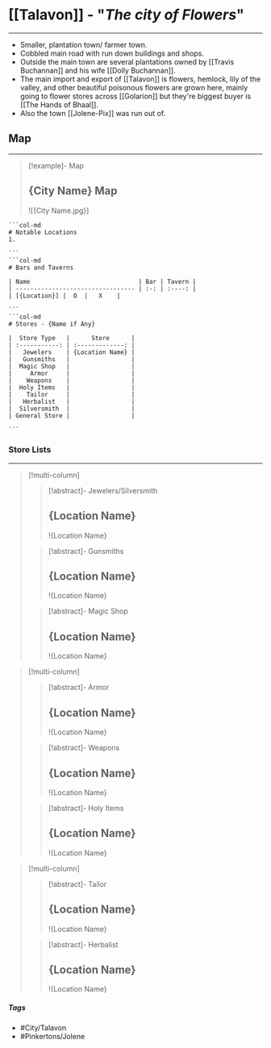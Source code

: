 # [[Talavon]] - "*The city of Flowers*"
---
- Smaller, plantation town/ farmer town. 
- Cobbled main road with run down buildings and shops. 
- Outside the main town are several plantations owned by [[Travis Buchannan]] and his wife [[Dolly Buchannan]]. 
- The main import and export of [[Talavon]] is flowers, hemlock, lily of the valley, and other beautiful poisonous flowers are grown here, mainly going to flower stores across [[Golarion]] but they're biggest buyer is [[The Hands of Bhaal]]. 
- Also the town [[Jolene-Pix]] was run out of.

## Map 
---
>[!example]- Map 
>## {City Name} Map
>![{City Name.jpg}]

````col
```col-md
# Notable Locations
1. 

```
```col-md
# Bars and Taverns

| Name                              | Bar | Tavern |
| --------------------------------- | :-: | :----: |
| [{Location}] |  O  |   X    |

```
```col-md
# Stores - {Name if Any}

|  Store Type   |      Store      |
| :-----------: | :-------------: |
|   Jewelers    | {Location Name} |
|   Gunsmiths   |                 |
|  Magic Shop   |                 |
|     Armor     |                 |
|    Weapons    |                 |
|  Holy Items   |                 |
|    Tailor     |                 |
|   Herbalist   |                 |
|  Silversmith  |                 |
| General Store |                 |

```
````

### Store Lists 
---
>[!multi-column]
>>[!abstract]- Jewelers/Silversmith 
>>## {Location Name}
>>!{Location Name}
>
>>[!abstract]- Gunsmiths
>>## {Location Name}
>>!{Location Name}
>
>>[!abstract]- Magic Shop 
>>## {Location Name}
>>!{Location Name}

>[!multi-column]
>>[!abstract]- Armor 
>>## {Location Name}
>>!{Location Name}
>
>>[!abstract]- Weapons 
>>## {Location Name}
>>!{Location Name}
>
>>[!abstract]- Holy Items 
>>## {Location Name}
>>!{Location Name}

>[!multi-column]
>>[!abstract]- Tailor
>>## {Location Name}
>>!{Location Name}
>
>>[!abstract]- Herbalist 
>>## {Location Name}
>>!{Location Name}

##### Tags 
- #City/Talavon
- #Pinkertons/Jolene 

